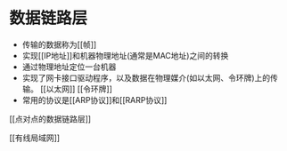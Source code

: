 # 数据链路层

- 传输的数据称为[[帧]]
- 实现[[IP地址]]和机器物理地址(通常是MAC地址)之间的转换
- 通过物理地址定位一台机器
- 实现了网卡接口驱动程序，以及数据在物理媒介(如以太网、令环牌)上的传输。
  [[以太网]]  [[令环牌]]
- 常用的协议是[[ARP协议]]和[[RARP协议]]

[[点对点的数据链路层]]

[[有线局域网]]